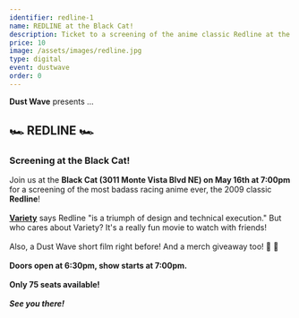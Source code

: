 ```yaml
---
identifier: redline-1
name: REDLINE at the Black Cat!
description: Ticket to a screening of the anime classic Redline at the Black Cat!
price: 10
image: /assets/images/redline.jpg
type: digital
event: dustwave
order: 0
---
```

<strong>Dust Wave</strong> presents ...
<br>
<h2>🏎️ REDLINE 🏎️</h2>
<h3>Screening at the Black Cat!</h3>
Join us at the <strong>Black Cat (3011 Monte Vista Blvd NE) on May 16th at 7:00pm</strong> for a screening of the most badass racing anime ever, the 2009 classic <strong>Redline</strong>!
<br><br>
<a href="https://variety.com/2010/film/reviews/redline-2-1117943813" target="_blank"><strong>Variety</strong></a> says Redline "is a triumph of design and technical execution." But who cares about Variety? It's a really fun movie to watch with friends!
<br><br>
Also, a Dust Wave short film right before! And a merch giveaway too! 🎥 🎉
<br><br>
<strong>Doors open at 6:30pm, show starts at 7:00pm.</strong>
<br><br>
<strong>Only 75 seats available!</strong>
<br><br>
<strong><i>See you there!</i></strong>
